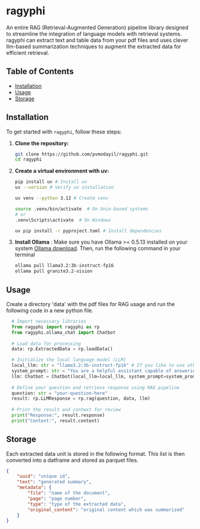 # ragyphi
An entire RAG (Retrieval-Augmented Generation) pipeline library designed to streamline the integration of language models with retrieval systems.
ragyphi can extract text and table data from your pdf files and uses clever llm-based summarization techniques to augment the extracted data for efficient retrieval. 

## Table of Contents
- [Installation](#installation)
- [Usage](#usage)
- [Storage](#storage)

## Installation

To get started with `ragyphi`, follow these steps:

1. **Clone the repository:**
   ```bash
   git clone https://github.com/pvmodayil/ragyphi.git
   cd ragyphi
   ```
2. **Create a virtual environment with uv:**
   ```bash
   pip install uv # Install uv
   uv --version # Verify uv installation

   uv venv --python 3.12 # Create venv

   source .venv/bin/activate  # On Unix-based systems
   # or
   .venv\Scripts\activate  # On Windows

   uv pip install -r pyproject.toml # Install dependencies
   ```
3. **Install Ollama**
   : Make sure you have Ollama >= 0.5.13 installed on your system [Ollama download](https://ollama.com/download). Then, run the following command in your terminal
   ```bash
   ollama pull llama3.2:3b-instruct-fp16
   ollama pull granite3.2-vision
   ```
## Usage
Create a directory 'data' with the pdf files for RAG usage and run the following code in a new python file.
```python
  # Import necessary libraries
  from ragyphi import ragyphi as rp
  from ragyphi.ollama_chat import Chatbot
  
  # Load data for processing
  data: rp.ExtractedData = rp.loadData()

  # Initialize the local language model (LLM)
  local_llm: str = "llama3.2:3b-instruct-fp16" # If you like to use other models pull them with ollama pull first
  system_prompt: str = "You are a helpful assistant capable of answering scientific questions."
  llm: Chatbot = Chatbot(local_llm=local_llm, system_prompt=system_prompt)
  
  # Define your question and retrieve response using RAG pipeline
  question: str = "your-question-here"
  result: rp.LLMResponse = rp.rag(question, data, llm)
  
  # Print the result and context for review
  print("Response:", result.response)
  print("Context:", result.context)
```
## Storage
Each extracted data unit is stored in the following format. This list is then converted into a datframe and stored as parquet files.
```json
{
    "uuid": "unique id",
    "text": "generated summary",
    "metadata": {
        "file": "name of the document",
        "page": "page number", 
        "type": "type of the extracted data",
        "original_content": "original content which was summarized"
    }
}
